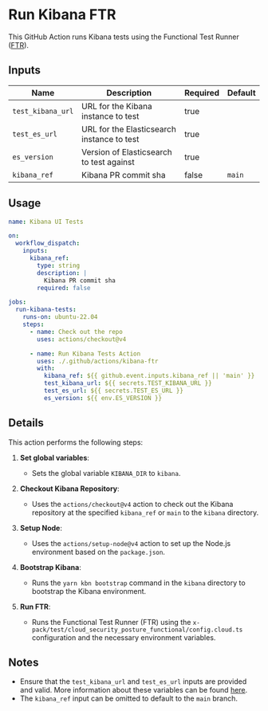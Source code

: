 # Run Kibana FTR

This GitHub Action runs Kibana tests using the Functional Test Runner ([FTR](https://www.elastic.co/guide/en/kibana/current/development-tests.html#development-functional-tests)).

## Inputs

| Name                 | Description                                    | Required | Default                                                      |
|----------------------|------------------------------------------------|----------|--------------------------------------------------------------|
| `test_kibana_url`    | URL for the Kibana instance to test            | true     |                                                              |
| `test_es_url`        | URL for the Elasticsearch instance to test     | true     |                                                              |
| `es_version`         | Version of Elasticsearch to test against       | true     |                                                              |
| `kibana_ref`     | Kibana PR commit sha                           | false    | `main`                                                       |

## Usage

```yaml
name: Kibana UI Tests

on:
  workflow_dispatch:
    inputs:
      kibana_ref:
        type: string
        description: |
          Kibana PR commit sha
        required: false

jobs:
  run-kibana-tests:
    runs-on: ubuntu-22.04
    steps:
      - name: Check out the repo
        uses: actions/checkout@v4

      - name: Run Kibana Tests Action
        uses: ./.github/actions/kibana-ftr
        with:
          kibana_ref: ${{ github.event.inputs.kibana_ref || 'main' }}
          test_kibana_url: ${{ secrets.TEST_KIBANA_URL }}
          test_es_url: ${{ secrets.TEST_ES_URL }}
          es_version: ${{ env.ES_VERSION }}
```

## Details

This action performs the following steps:

1. **Set global variables**:
   - Sets the global variable `KIBANA_DIR` to `kibana`.

2. **Checkout Kibana Repository**:
   - Uses the `actions/checkout@v4` action to check out the Kibana repository at the specified `kibana_ref` or `main` to the `kibana` directory.

3. **Setup Node**:
   - Uses the `actions/setup-node@v4` action to set up the Node.js environment based on the `package.json`.

4. **Bootstrap Kibana**:
   - Runs the `yarn kbn bootstrap` command in the `kibana` directory to bootstrap the Kibana environment.

5. **Run FTR**:
   - Runs the Functional Test Runner (FTR) using the `x-pack/test/cloud_security_posture_functional/config.cloud.ts` configuration and the necessary environment variables.

## Notes

- Ensure that the `test_kibana_url` and `test_es_url` inputs are provided and valid. More information about these variables can be found [here](https://www.elastic.co/guide/en/kibana/current/development-tests.html#_running_functional_tests).
- The `kibana_ref` input can be omitted to default to the `main` branch.
